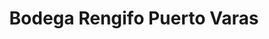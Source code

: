 ---
title: "Bodega Rengifo Puerto Varas"
url: /puerto-varas/bodega-rengifo-puerto-varas/
shop: Lebensmittel
---